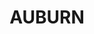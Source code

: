 ---
lastmod: '2025-04-06T06:05:21+00:00'
latitude: -26.706834
layout: suburb
longitude: 150.545144
postcode: '4413'
state: QLD
title: AUBURN
url: /qld/auburn/
---